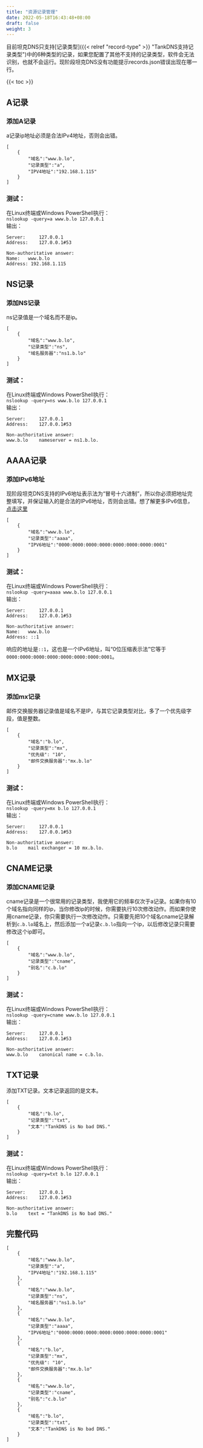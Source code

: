 ```yaml
---
title: "资源记录管理"
date: 2022-05-18T16:43:48+08:00
draft: false
weight: 3
---
```


目前坦克DNS只支持[记录类型]({{< relref "record-type" >}} "TankDNS支持记录类型")中的6种类型的记录，如果您配置了其他不支持的记录类型，软件会无法识别，也就不会运行。现阶段坦克DNS没有功能提示records.json错误出现在哪一行。

{{< toc >}}

## A记录
### 添加A记录
a记录ip地址必须是合法IPv4地址，否则会出错。
```tpl
[
    {
        "域名":"www.b.lo",
        "记录类型":"a",
        "IPV4地址":"192.168.1.115"
    }
]
```
### 测试：
在Linux终端或Windows PowerShell执行：   
`nslookup -query=a www.b.lo 127.0.0.1`   
输出：
```
Server:		127.0.0.1
Address:	127.0.0.1#53

Non-authoritative answer:
Name:	www.b.lo
Address: 192.168.1.115
```


## NS记录
### 添加NS记录
ns记录值是一个域名而不是ip。
```tpl
[
    {
        "域名":"www.b.lo",
        "记录类型":"ns",
        "域名服务器":"ns1.b.lo"
    }
]
```
### 测试：
在Linux终端或Windows PowerShell执行：   
`nslookup -query=ns www.b.lo 127.0.0.1`   
输出：
```
Server:		127.0.0.1
Address:	127.0.0.1#53

Non-authoritative answer:
www.b.lo	nameserver = ns1.b.lo.
```


## AAAA记录
### 添加IPv6地址
现阶段坦克DNS支持的IPv6地址表示法为“冒号十六进制”，所以你必须把地址完整填写，并保证输入的是合法的IPv6地址，否则会出错。想了解更多IPv6信息，[点击这里](https://baike.baidu.com/item/IPv6)
```tpl
[
    {
        "域名":"www.b.lo",
        "记录类型":"aaaa",
        "IPV6地址":"0000:0000:0000:0000:0000:0000:0000:0001"
    }
]
```
### 测试：
在Linux终端或Windows PowerShell执行：   
`nslookup -query=aaaa www.b.lo 127.0.0.1`   
输出：
```
Server:		127.0.0.1
Address:	127.0.0.1#53

Non-authoritative answer:
Name:	www.b.lo
Address: ::1
```
响应的地址是`::1`，这也是一个IPv6地址，叫“0位压缩表示法”它等于`0000:0000:0000:0000:0000:0000:0000:0001`。


## MX记录
### 添加mx记录
邮件交换服务器记录值是域名不是IP，与其它记录类型对比，多了一个优先级字段，值是整数。
```tpl
[
    {
        "域名":"b.lo",
        "记录类型":"mx",
        "优先级": "10",
        "邮件交换服务器":"mx.b.lo"
    }
]
```
### 测试：
在Linux终端或Windows PowerShell执行：   
`nslookup -query=mx b.lo 127.0.0.1`   
输出：
```
Server:		127.0.0.1
Address:	127.0.0.1#53

Non-authoritative answer:
b.lo	mail exchanger = 10 mx.b.lo.
```


## CNAME记录
### 添加CNAME记录
cname记录是一个很常用的记录类型，我使用它的频率仅次于a记录。如果你有10个域名指向同样的ip，当你修改ip的时候，你需要执行10次修改动作。而如果你使用cname记录，你只需要执行一次修改动作。只需要先把10个域名cname记录解析到`c.b.lo`域名上，然后添加一个a记录`c.b.lo`指向一个ip，以后修改记录只需要修改这个ip即可。
```tpl
[
    {
        "域名":"www.b.lo",
        "记录类型":"cname",
        "别名":"c.b.lo"
    }
]
```
### 测试：
在Linux终端或Windows PowerShell执行：   
`nslookup -query=cname www.b.lo 127.0.0.1`   
输出：
```
Server:		127.0.0.1
Address:	127.0.0.1#53

Non-authoritative answer:
www.b.lo	canonical name = c.b.lo.
```


## TXT记录
添加TXT记录。文本记录返回的是文本。
```tpl
[
    {
        "域名":"b.lo",
        "记录类型":"txt",
        "文本":"TankDNS is No bad DNS."
    }
]
```
### 测试：
在Linux终端或Windows PowerShell执行：   
`nslookup -query=txt b.lo 127.0.0.1`   
输出：
```
Server:		127.0.0.1
Address:	127.0.0.1#53

Non-authoritative answer:
b.lo	text = "TankDNS is No bad DNS."
```


## 完整代码
```tpl
[
    {
        "域名":"www.b.lo",
        "记录类型":"a",
        "IPV4地址":"192.168.1.115"
    },
    {
        "域名":"www.b.lo",
        "记录类型":"ns",
        "域名服务器":"ns1.b.lo"
    },
    {
        "域名":"www.b.lo",
        "记录类型":"aaaa",
        "IPV6地址":"0000:0000:0000:0000:0000:0000:0000:0001"
    },
    {
        "域名":"b.lo",
        "记录类型":"mx",
        "优先级": "10",
        "邮件交换服务器":"mx.b.lo"
    },
    {
        "域名":"www.b.lo",
        "记录类型":"cname",
        "别名":"c.b.lo"
    },
    {
        "域名":"b.lo",
        "记录类型":"txt",
        "文本":"TankDNS is No bad DNS."
    }
]